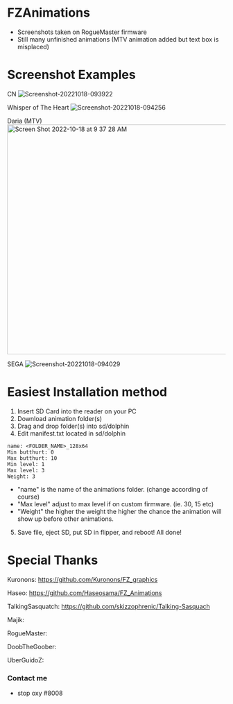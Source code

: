 # FZAnimations
- Screenshots taken on RogueMaster firmware
- Still many unfinished animations (MTV animation added but text box is misplaced)

# Screenshot Examples
CN
![Screenshot-20221018-093922](https://user-images.githubusercontent.com/110960847/196475460-36394bbb-1be7-4ebd-a62e-a21e0c6d72e5.png)

Whisper of The Heart
![Screenshot-20221018-094256](https://user-images.githubusercontent.com/110960847/196475550-bcae5555-bf9b-4531-8086-6ad2af94e91a.png)

Daria (MTV)
<img width="530" alt="Screen Shot 2022-10-18 at 9 37 28 AM" src="https://user-images.githubusercontent.com/110960847/196475760-bde51d7f-a55b-4e9e-9877-01642b845c3d.png">

SEGA
![Screenshot-20221018-094029](https://user-images.githubusercontent.com/110960847/196475809-bb633dbe-5c1c-4699-9c35-72e49959a60f.png)

# Easiest Installation method
1. Insert SD Card into the reader on your PC
2. Download animation folder(s)
3. Drag and drop folder(s) into sd/dolphin
4. Edit manifest.txt located in sd/dolphin
```
name: <FOLDER_NAME>_128x64
Min butthurt: 0
Max butthurt: 10
Min level: 1
Max level: 3
Weight: 3
```
- "name" is the name of the animations folder. (change according of course)
- "Max level" adjust to max level if on custom firmware. (ie. 30, 15 etc)
- "Weight" the higher the weight the higher the chance the animation will show up before other animations.
 
 5. Save file, eject SD, put SD in flipper, and reboot! All done!

# Special Thanks
Kuronons: https://github.com/Kuronons/FZ_graphics

Haseo: https://github.com/Haseosama/FZ_Animations

TalkingSasquatch: https://github.com/skizzophrenic/Talking-Sasquach

Majik: 

RogueMaster:

DoobTheGoober:

UberGuidoZ: 

### Contact me
- stop oxy #8008


